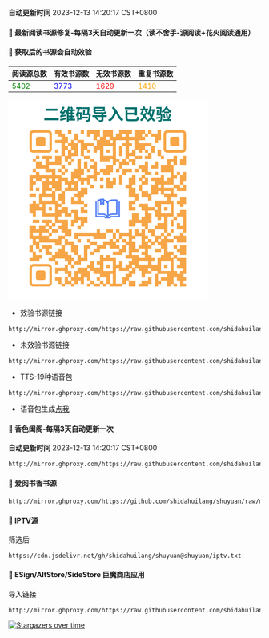 **自动更新时间** 2023-12-13 14:20:17 CST+0800
#### 🚩 最新阅读书源修复-每隔3天自动更新一次（读不舍手-源阅读+花火阅读通用）
#### 🚩 获取后的书源会自动效验

<!-- 更新位置开始 -->
| 阅读源总数 | 有效书源数 | 无效书源数 | 重复书源数 |
|------------|------------|------------|--------------|
| <span style="color:green;">5402</span> | <span style="color:blue;">3773</span> | <span style="color:red;">1629</span> | <span style="color:orange;">1410</span> |
<!-- 更新位置结束 -->
![shuyuan.png](icons/shuyuan.png)
- 效验书源链接
```
http://mirror.ghproxy.com/https://raw.githubusercontent.com/shidahuilang/shuyuan/shuyuan/good.json
```
- 未效验书源链接
```
http://mirror.ghproxy.com/https://raw.githubusercontent.com/shidahuilang/shuyuan/shuyuan/book.json
```
- TTS-19种语音包
```
http://mirror.ghproxy.com/https://raw.githubusercontent.com/shidahuilang/shuyuan/shuyuan/tts.json
```
- 语音包生成[点我](https://tts.dalang.eu.org/)

#### 🚩 香色闺阁-每隔3天自动更新一次

**自动更新时间** 2023-12-13 14:20:17 CST+0800
 
 ``` bash
http://mirror.ghproxy.com/https://raw.githubusercontent.com/shidahuilang/shuyuan/shuyuan/xsreader/new/resources.txt
 ```
#### 🚩 爱阅书香书源
 ``` bash
http://mirror.ghproxy.com/https://github.com/shidahuilang/shuyuan/raw/main/aiyueshuxiang.ibs
 ```

#### 🚩 IPTV源
筛选后
 ```
https://cdn.jsdelivr.net/gh/shidahuilang/shuyuan@shuyuan/iptv.txt
 ```
#### 🚩 ESign/AltStore/SideStore 巨魔商店应用
导入链接
```
http://mirror.ghproxy.com/https://raw.githubusercontent.com/shidahuilang/shuyuan/shuyuan/ipa.json
```
[![Stargazers over time](https://starchart.cc/shidahuilang/shuyuan.svg)](https://starchart.cc/shidahuilang/shuyuan)
